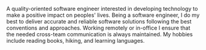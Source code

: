 A quality-oriented software engineer interested in developing technology to make a positive impact on peoples' lives.
Being a software engineer, I do my best to deliver accurate and reliable software solutions following the best conventions and approaches.
Working remotely or in-office I ensure that the needed cross-team communication is always maintained.
My hobbies include reading books, hiking, and learning languages.
